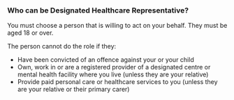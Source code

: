 ###  Who can be Designated Healthcare Representative?

You must choose a person that is willing to act on your behalf. They must be
aged 18 or over.

The person cannot do the role if they:

  * Have been convicted of an offence against your or your child 
  * Own, work in or are a registered provider of a designated centre or mental health facility where you live (unless they are your relative) 
  * Provide paid personal care or healthcare services to you (unless they are your relative or their primary carer) 
